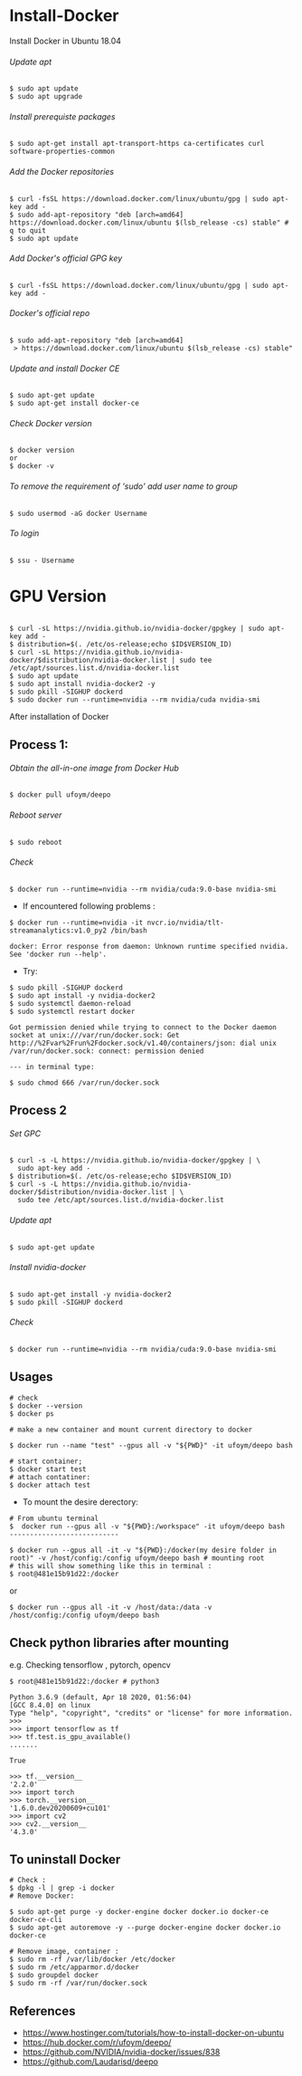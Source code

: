 # Install-Docker
Install Docker in Ubuntu 18.04

###### Update apt
```
$ sudo apt update
$ sudo apt upgrade
```

###### Install prerequiste packages

```
$ sudo apt-get install apt-transport-https ca-certificates curl software-properties-common
```

###### Add the Docker repositories 

```
$ curl -fsSL https://download.docker.com/linux/ubuntu/gpg | sudo apt-key add -
$ sudo add-apt-repository "deb [arch=amd64] https://download.docker.com/linux/ubuntu $(lsb_release -cs) stable" # q to quit
$ sudo apt update
```
###### Add Docker's official GPG key
```
$ curl -fsSL https://download.docker.com/linux/ubuntu/gpg | sudo apt-key add -
```
###### Docker's official repo
```
$ sudo add-apt-repository "deb [arch=amd64] 
 > https://download.docker.com/linux/ubuntu $(lsb_release -cs) stable"
 ```
 ###### Update and install Docker CE
```
$ sudo apt-get update
$ sudo apt-get install docker-ce
```
###### Check Docker version

```
$ docker version
or
$ docker -v
```
###### To remove the requirement of 'sudo' add user name to group
```
$ sudo usermod -aG docker Username
```
###### To login 
```
$ ssu - Username
```

# GPU Version

```

$ curl -sL https://nvidia.github.io/nvidia-docker/gpgkey | sudo apt-key add -
$ distribution=$(. /etc/os-release;echo $ID$VERSION_ID)
$ curl -sL https://nvidia.github.io/nvidia-docker/$distribution/nvidia-docker.list | sudo tee /etc/apt/sources.list.d/nvidia-docker.list
$ sudo apt update
$ sudo apt install nvidia-docker2 -y
$ sudo pkill -SIGHUP dockerd
$ sudo docker run --runtime=nvidia --rm nvidia/cuda nvidia-smi

```


After installation of Docker

## Process 1:


######  Obtain the all-in-one image from Docker Hub
```
$ docker pull ufoym/deepo
```

 
###### Reboot server 

```
$ sudo reboot
```
###### Check
```
$ docker run --runtime=nvidia --rm nvidia/cuda:9.0-base nvidia-smi
```

- If encountered following problems :

```
$ docker run --runtime=nvidia -it nvcr.io/nvidia/tlt-streamanalytics:v1.0_py2 /bin/bash

docker: Error response from daemon: Unknown runtime specified nvidia.
See 'docker run --help'.
```
- Try:

```
$ sudo pkill -SIGHUP dockerd
$ sudo apt install -y nvidia-docker2
$ sudo systemctl daemon-reload
$ sudo systemctl restart docker
```

```
Got permission denied while trying to connect to the Docker daemon socket at unix:///var/run/docker.sock: Get http://%2Fvar%2Frun%2Fdocker.sock/v1.40/containers/json: dial unix /var/run/docker.sock: connect: permission denied

--- in terminal type:

$ sudo chmod 666 /var/run/docker.sock
```






## Process 2

###### Set GPC

```
$ curl -s -L https://nvidia.github.io/nvidia-docker/gpgkey | \
  sudo apt-key add -
$ distribution=$(. /etc/os-release;echo $ID$VERSION_ID)
$ curl -s -L https://nvidia.github.io/nvidia-docker/$distribution/nvidia-docker.list | \
  sudo tee /etc/apt/sources.list.d/nvidia-docker.list
```

###### Update apt
```
$ sudo apt-get update
```
###### Install nvidia-docker 
```
$ sudo apt-get install -y nvidia-docker2
$ sudo pkill -SIGHUP dockerd
```
###### Check
```
$ docker run --runtime=nvidia --rm nvidia/cuda:9.0-base nvidia-smi
```


## Usages

```
# check 
$ docker --version
$ docker ps

# make a new container and mount current directory to docker 

$ docker run --name "test" --gpus all -v "${PWD}" -it ufoym/deepo bash

# start container;
$ docker start test
# attach contatiner:
$ docker attach test
```
- To mount the desire derectory:
```
# From ubuntu terminal
$  docker run --gpus all -v "${PWD}:/workspace" -it ufoym/deepo bash
---------------------------

$ docker run --gpus all -it -v "${PWD}:/docker(my desire folder in root)" -v /host/config:/config ufoym/deepo bash # mounting root 
# this will show something like this in terminal :
$ root@481e15b91d22:/docker 
```

or 

```
$ docker run --gpus all -it -v /host/data:/data -v /host/config:/config ufoym/deepo bash
```




## Check python libraries  after mounting 

e.g. Checking tensorflow , pytorch, opencv

```
$ root@481e15b91d22:/docker # python3

Python 3.6.9 (default, Apr 18 2020, 01:56:04) 
[GCC 8.4.0] on linux
Type "help", "copyright", "credits" or "license" for more information.
>>> 
>>> import tensorflow as tf
>>> tf.test.is_gpu_available()
.......

True

>>> tf.__version__
'2.2.0'
>>> import torch
>>> torch.__version__
'1.6.0.dev20200609+cu101'
>>> import cv2
>>> cv2.__version__
'4.3.0'
```


## To uninstall Docker 
```
# Check :
$ dpkg -l | grep -i docker
# Remove Docker:

$ sudo apt-get purge -y docker-engine docker docker.io docker-ce docker-ce-cli
$ sudo apt-get autoremove -y --purge docker-engine docker docker.io docker-ce  

# Remove image, container :
$ sudo rm -rf /var/lib/docker /etc/docker
$ sudo rm /etc/apparmor.d/docker
$ sudo groupdel docker
$ sudo rm -rf /var/run/docker.sock
```


## References 
* https://www.hostinger.com/tutorials/how-to-install-docker-on-ubuntu
* https://hub.docker.com/r/ufoym/deepo/
* https://github.com/NVIDIA/nvidia-docker/issues/838
* https://github.com/Laudarisd/deepo



